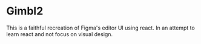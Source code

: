 # Gimbl2

This is a faithful recreation of Figma's editor UI using react. In an attempt to learn react and not focus on visual design.
